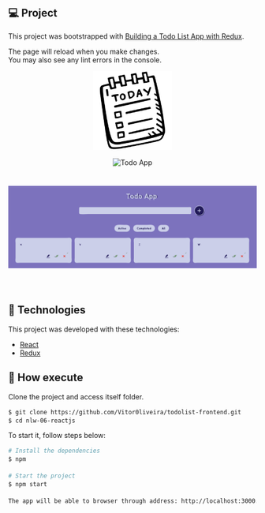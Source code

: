 ## 💻 Project

This project was bootstrapped with [Building a Todo List App with Redux](https://github.com/facebook/create-react-app).

The page will reload when you make changes.\
You may also see any lint errors in the console.

<p align="center">
  <img alt="TodoApp" src=".github/todo-lg.svg" width="160px">
</p>

<p align="center">
  <img src="https://img.shields.io/badge/ToDo-App--Todo--React-blueviolet" alt="Todo App" />
</p>

<h1 align="center">
    <img alt="TodoApp" src=".github/app.svg" />
</h1>

<br>

## 🧪 Technologies

This project was developed with these technologies:

- [React](https://reactjs.org)
- [Redux](https://redux-toolkit.js.org/)

## 🚀 How execute

Clone the project and access itself folder.

```bash
$ git clone https://github.com/Vitor0liveira/todolist-frontend.git
$ cd nlw-06-reactjs
```

To start it, follow steps below:

```bash
# Install the dependencies
$ npm

# Start the project
$ npm start

The app will be able to browser through address: http://localhost:3000.
```
